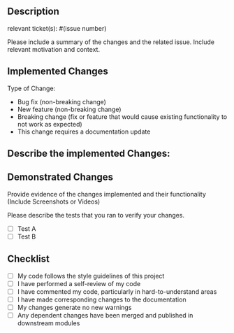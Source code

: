 ## Description

relevant ticket(s): #(issue number)

Please include a summary of the changes and the related issue. Include relevant motivation and context.

## Implemented Changes
Type of Change:

- Bug fix (non-breaking change)
- New feature (non-breaking change)
- Breaking change (fix or feature that would cause existing functionality to not work as expected)
- This change requires a documentation update

Describe the implemented Changes:
- 

## Demonstrated Changes
Provide evidence of the changes implemented and their functionality (Include Screenshots or Videos)

Please describe the tests that you ran to verify your changes.

- [ ] Test A
- [ ] Test B

## Checklist

- [ ] My code follows the style guidelines of this project
- [ ] I have performed a self-review of my code
- [ ] I have commented my code, particularly in hard-to-understand areas
- [ ] I have made corresponding changes to the documentation
- [ ] My changes generate no new warnings
- [ ] Any dependent changes have been merged and published in downstream modules
